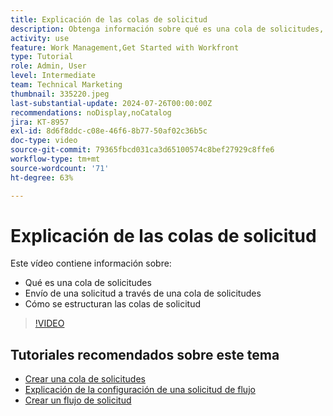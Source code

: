 ```yaml
---
title: Explicación de las colas de solicitud
description: Obtenga información sobre qué es una cola de solicitudes, cómo enviar una solicitud a través de una cola de solicitudes y cómo se estructuran las colas de solicitudes.
activity: use
feature: Work Management,Get Started with Workfront
type: Tutorial
role: Admin, User
level: Intermediate
team: Technical Marketing
thumbnail: 335220.jpeg
last-substantial-update: 2024-07-26T00:00:00Z
recommendations: noDisplay,noCatalog
jira: KT-8957
exl-id: 8d6f8ddc-c08e-46f6-8b77-50af02c36b5c
doc-type: video
source-git-commit: 79365fbcd031ca3d65100574c8bef27929c8ffe6
workflow-type: tm+mt
source-wordcount: '71'
ht-degree: 63%

---
```


# Explicación de las colas de solicitud

Este vídeo contiene información sobre:

* Qué es una cola de solicitudes
* Envío de una solicitud a través de una cola de solicitudes
* Cómo se estructuran las colas de solicitud


>[!VIDEO](https://video.tv.adobe.com/v/335220/?quality=12&learn=on)

## Tutoriales recomendados sobre este tema

* [Crear una cola de solicitudes](/help/manage-work/request-queues/create-a-request-queue.md)
* [Explicación de la configuración de una solicitud de flujo](/help/manage-work/request-queues/understand-settings-for-a-flow-request.md)
* [Crear un flujo de solicitud](/help/manage-work/request-queues/create-a-request-flow.md)

